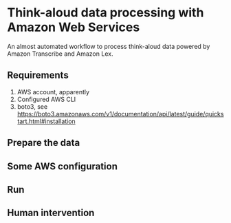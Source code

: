 # Think-aloud data processing with Amazon Web Services
An almost automated workflow to process think-aloud data powered by Amazon Transcribe and Amazon Lex.

## Requirements
1. AWS account, apparently 
2. Configured AWS CLI 
3. boto3, see https://boto3.amazonaws.com/v1/documentation/api/latest/guide/quickstart.html#installation 

## Prepare the data

## Some AWS configuration

## Run

## Human intervention

